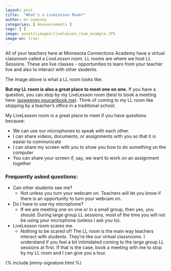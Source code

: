 ```yaml
---
layout: post
title:  "What's a LiveLesson Room?"
author: mr-sweeney
categories: [ Announcements ]
tags: [ ]
image: assets\images\livelesson_room_example.JPG
image-on: true;
---
```


All of your teachers here at Minnesota Connections Academy have a virtual classroom called a *LiveLesson room*. LL rooms are where we host *LL Sessions*. These are live classes - opportunities to learn from your teacher live and also to interact with other students.

The image above is what a LL room looks like.

**But my LL room is also a great place to meet one on one.** If you have a question, you can stop by my LiveLesson room (best to book a meeting here: [jasweeney.youcanbook.me](https://jasweeney.youcanbook.me)). Think of coming to my LL room like stopping by a teacher’s office in a traditional school.

My LiveLesson room is a great place to meet if you have questions because:
* We can use our microphones to speak with each other.
* I can share videos, documents, or assignments with you so that it is easier to communicate
* I can share my screen with you to show you how to do something on the computer
* You can share your screen if, say, we want to work on an assignment together

### Frequently asked questions:
* Can other students see me?
    * Not unless you turn your webcam on. Teachers will let you know if there is an opportunity to turn your webcam on.
* Do I have to use my microphone?
    * If we are meeting one on one or in a small group, then yes, you should. During large group LL sessions, most of the time you will not be using your microphone (unless I ask you to).
* LiveLesson room scares me.
    * Nothing to be scared of! The LL room is the main way teachers interact with students. They’re like our virtual classrooms. I understand if you feel a bit intimidated coming to the large group LL sessions at first. If that is the case, book a meeting with me to stop by my LL room and I can give you a tour.

{% include jimmy-signature.html %}